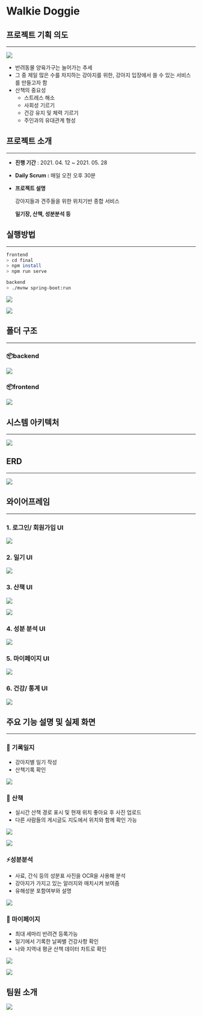 # Walkie Doggie

## 프로젝트 기획 의도

---

![](readme.assets/Untitled.png)

- 반려동물 양육가구는 늘어가는 추세
- 그 중 제일 많은 수를 차지하는 강아지를 위한, 강아지 입장에서 쓸 수 있는 서비스를 만들고자 함
- 산책의 중요성
    - 스트레스 해소
    - 사회성 기르기
    - 건강 유지 및 체력 기르기
    - 주인과의 유대관계 형성

## 프로젝트 소개

---

- **진행 기간** : 2021. 04. 12 ~ 2021. 05. 28
- **Daily Scrum :** 매일 오전 오후 30분
- **프로젝트 설명**

    강아지들과 견주들을 위한 위치기반 종합 서비스

    **일기장, 산책, 성분분석 등**

## 실행방법

---

```bash
frontend
> cd final
> npm install
> npm run serve

backend
> ./mvnw spring-boot:run
```

![](readme.assets/npm_run_serve.PNG)

![](readme.assets/Spring.png)

## 폴더 구조

---

### 📦backend

![](readme.assets/%EB%B0%B1%EC%97%94%EB%93%9C%EA%B5%AC%EC%A1%B0.PNG)

### 📦frontend

![](readme.assets/%ED%94%84%EB%A1%A0%ED%8A%B8%EA%B5%AC%EC%A1%B0.PNG)

## 시스템 아키텍처

---

![](readme.assets/Untitled%201.png)

## ERD

---

![](readme.assets/ERD.PNG)

## 와이어프레임

---

### 1. 로그인/ 회원가입 UI

![](readme.assets/Untitled%202.png)

### 2. 일기 UI

![](readme.assets/Untitled%203.png)

### 3. 산책 UI

![](readme.assets/Untitled%204.png)

![](readme.assets/Untitled%205.png)

### 4. 성분 분석 UI

![](readme.assets/Untitled%206.png)

### 5. 마이페이지 UI

![](readme.assets/Untitled%207.png)

### 6. 건강/ 통계 UI

![](readme.assets/Untitled%208.png)

## 주요 기능 설명 및 실제 화면

---

### 🌈 **기록일지**

- 강아지별 일기 작성
- 산책기록 확인

![](readme.assets/%EA%B8%B0%EB%A1%9D%EC%9D%BC%EC%A7%80.png)

### 🛴 **산책**

- 실시간 산책 경로 표시 및 현재 위치 좋아요 후 사진 업로드
- 다른 사람들의 게시글도 지도에서 위치와 함께 확인 가능

![](readme.assets/%EC%82%B0%EC%B1%851.png)

![](readme.assets/%EC%82%B0%EC%B1%852.png)

### ⚡**성분분석**

- 사료, 간식 등의 성분표 사진을 OCR을 사용해 분석
- 강아지가 가지고 있는 알러지와 매치시켜 보여줌
- 유해성분 포함여부와 설명

![](readme.assets/%EC%84%B1%EB%B6%84%EB%B6%84%EC%84%9D.png)

### 👶 마이페이지

- 최대 세마리 반려견 등록가능
- 일기에서 기록한 날짜별 건강사항 확인
- 나와 지역내 평균 산책 데이터 차트로 확인

![](readme.assets/%EB%A1%9C%EA%B7%B8%EC%9D%B8_%ED%9A%8C%EC%9B%90%EA%B0%80%EC%9E%85.png)

![](readme.assets/%EB%A7%88%EC%9D%B4%ED%8E%98%EC%9D%B4%EC%A7%80.png)

## 팀원 소개

![](readme.assets/%ED%8C%80%EC%9B%90%EC%86%8C%EA%B0%9C.PNG)